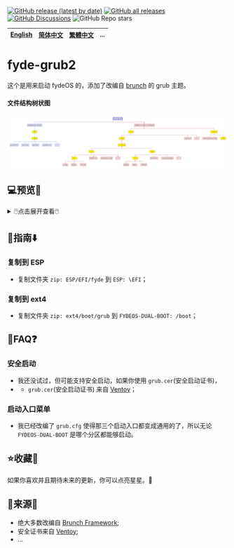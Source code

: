 [![GitHub release (latest by date)](https://img.shields.io/github/v/release/M-L-P/fyde-grub2)](https://github.com/M-L-P/fyde-grub2/releases/latest)
[![GitHub all releases](https://img.shields.io/github/downloads/M-L-P/fyde-grub2/total)](https://github.com/M-L-P/fyde-grub2/releases)
[![GitHub Discussions](https://img.shields.io/github/discussions/M-L-P/fyde-grub2)](https://github.com/M-L-P/fyde-grub2/discussions)
![GitHub Repo stars](https://img.shields.io/github/stars/M-L-P/fyde-grub2?style=social)

[English](README.md)|[简体中文](自述文件.md)|[繁體中文](繁體中文.md)|...
--|--|--|--

# fyde-grub2
这个是用来启动 fydeOS 的，添加了改编自 [brunch](https://github.com/sebanc/brunch) 的 grub 主题。
#### 文件结构树状图
<img src="README/fyde-grub2.png">

## 💻️预览👀

<details>
<summary>🖱️点击展开查看🖱️</summary>

![image](https://github.com/M-L-P/fyde-grub2/assets/69227436/c114e5bf-433c-4c11-8147-9630bb3cf5d6)<br/>
![image](https://github.com/M-L-P/fyde-grub2/assets/69227436/acaad98a-167b-4252-9279-004287719e56)
</details>

## 🧭指南⬇️

### 复制到 ESP
- 复制文件夹 `zip: ESP/EFI/fyde` 到 `ESP: \EFI`；

### 复制到 ext4
- 复制文件夹 `zip: ext4/boot/grub` 到 `FYDEOS-DUAL-BOOT: /boot`；

## 📝FAQ❓️
### 安全启动
- 我还没试过，但可能支持安全启动，如果你使用 `grub.cer`(安全启动证书)，
- - `grub.cer`(安全启动证书) 来自 [Ventoy](https://github.com/ventoy/Ventoy)；
### 启动入口菜单
- 我已经改编了 `grub.cfg` 使得那三个启动入口都变成通用的了，所以无论 `FYDEOS-DUAL-BOOT` 是哪个分区都能够启动。

## ⭐收藏🌟
如果你喜欢并且期待未来的更新，你可以点亮星星。💫

## 🎉来源🎊
- 绝大多数改编自 [Brunch Framework](https://github.com/sebanc/brunch);
- 安全证书来自 [Ventoy](https://github.com/ventoy/Ventoy);
- ...
